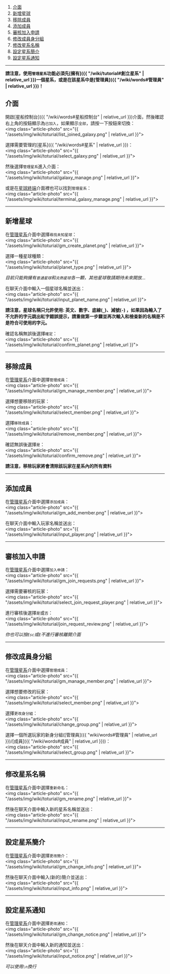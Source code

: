 

<div class="article-content">
<ol>
    <li><a href="#介面">介面</a></li>
    <li><a href="#新增星球">新增星球</a></li>
	<li><a href="#移除成員">移除成員</a></li>
    <li><a href="#添加成員">添加成員</a></li>
	<li><a href="#審核加入申請">審核加入申請</a></li>
	<li><a href="#修改成員身分組">修改成員身分組</a></li>
	<li><a href="#修改星系名稱">修改星系名稱</a></li>
	<li><a href="#設定星系簡介">設定星系簡介</a></li>
	<li><a href="#設定星系通知">設定星系通知</a></li>
</ol>
</div>

---

__請注意，使用`管理星系`功能必須先[擁有]({{ "/wiki/tutorial#創立星系" | relative_url }})一個星系，或是在該星系中是[管理員]({{ "/wiki/words#管理員" | relative_url }})！__


## 介面

開啟[星船控制台]({{ "/wiki/words#星船控制台" | relative_url }})介面，然後確認右上角的按鈕顯示為`已加入`，如果顯示`全部`，請按一下按鈕來切換：  
<img class="article-photo" src="{{ "/assets/img/wiki/toturial/list_joined_galaxy.png" | relative_url }}">

選擇需要管理的[星系]({{ "/wiki/words#星系" | relative_url }})：  
<img class="article-photo" src="{{ "/assets/img/wiki/toturial/select_galaxy.png" | relative_url }}">

然後選擇`管理星系`進入介面：  
<img class="article-photo" src="{{ "/assets/img/wiki/toturial/galaxy_manage.png" | relative_url }}">

或是在[星球終端]()介面裡也可以找到`管理星系`：  
<img class="article-photo" src="{{ "/assets/img/wiki/toturial/terminal_galaxy_manage.png" | relative_url }}">

<hr class="sub">

## 新增星球

在[管理星系](#介面)介面中選擇`尋找未知星球`：  
<img class="article-photo" src="{{ "/assets/img/wiki/toturial/gm_create_planet.png" | relative_url }}">

選擇一種星球種類：  
<img class="article-photo" src="{{ "/assets/img/wiki/toturial/planet_type.png" | relative_url }}">

*目前只能夠擁有`普通星球`和`炎熱星球`各一顆，其他星球敬請期待未來開放...*

在聊天介面中輸入一個星球名稱並送出：  
<img class="article-photo" src="{{ "/assets/img/wiki/toturial/input_planet_name.png" | relative_url }}">

__請注意，星球名稱只允許使用: 英文、數字、底線(`_`)、減號(`-`) ，如果因為輸入了不允許的字元跳出紅字錯誤提示，請重做第一步驟並再次輸入和檢查新的名稱是不是符合可使用的字元。__

確認名稱無誤後選擇`確定`：  
<img class="article-photo" src="{{ "/assets/img/wiki/toturial/confirm_planet.png" | relative_url }}">

---

## 移除成員

在[管理星系](#介面)介面中選擇`管理成員`：  
<img class="article-photo" src="{{ "/assets/img/wiki/toturial/gm_manage_member.png" | relative_url }}">

選擇想要移除的玩家：  
<img class="article-photo" src="{{ "/assets/img/wiki/toturial/select_member.png" | relative_url }}">

選擇`移除成員`：  
<img class="article-photo" src="{{ "/assets/img/wiki/toturial/remove_member.png" | relative_url }}">

確認無誤後選擇`是`：  
<img class="article-photo" src="{{ "/assets/img/wiki/toturial/confirm_remove.png" | relative_url }}">

__請注意，移除玩家將會清除該玩家在星系內的所有資料__

---

## 添加成員

在[管理星系](#介面)介面中選擇`添加成員`：  
<img class="article-photo" src="{{ "/assets/img/wiki/toturial/gm_add_member.png" | relative_url }}">

在聊天介面中輸入玩家名稱並送出：  
<img class="article-photo" src="{{ "/assets/img/wiki/toturial/input_player.png" | relative_url }}">

---

## 審核加入申請

在[管理星系](#介面)介面中選擇`加入申請`：  
<img class="article-photo" src="{{ "/assets/img/wiki/toturial/gm_join_requests.png" | relative_url }}">

選擇需要審核的玩家：  
<img class="article-photo" src="{{ "/assets/img/wiki/toturial/select_join_request_player.png" | relative_url }}">

進行審核後選擇`是`或`否`：  
<img class="article-photo" src="{{ "/assets/img/wiki/toturial/join_request_review.png" | relative_url }}">

*你也可以按`Esc`或`E`不進行審核離開介面*

---

## 修改成員身分組

在[管理星系](#介面)介面中選擇`管理成員`：  
<img class="article-photo" src="{{ "/assets/img/wiki/toturial/gm_manage_member.png" | relative_url }}">

選擇想要修改的玩家：  
<img class="article-photo" src="{{ "/assets/img/wiki/toturial/select_member.png" | relative_url }}">

選擇`更改身分組`：  
<img class="article-photo" src="{{ "/assets/img/wiki/toturial/change_group.png" | relative_url }}">

選擇一個所選玩家的新身分組([管理員]({{ "wiki/words#管理員" | relative_url }})/[成員]({{ "/wiki/words#成員" | relative_url }}))：  
<img class="article-photo" src="{{ "/assets/img/wiki/toturial/select_group.png" | relative_url }}">

---

## 修改星系名稱

在[管理星系](#介面)介面中選擇`重新命名`：  
<img class="article-photo" src="{{ "/assets/img/wiki/toturial/gm_rename.png" | relative_url }}">

然後在聊天介面中輸入新的星系名稱並送出：  
<img class="article-photo" src="{{ "/assets/img/wiki/toturial/input_rename.png" | relative_url }}">

---

## 設定星系簡介

在[管理星系](#介面)介面中選擇`更改簡介`：  
<img class="article-photo" src="{{ "/assets/img/wiki/toturial/gm_change_info.png" | relative_url }}">

然後在聊天介面中輸入(新的)簡介並送出：  
<img class="article-photo" src="{{ "/assets/img/wiki/toturial/input_info.png" | relative_url }}">

---

## 設定星系通知

在[管理星系](#介面)介面中選擇`更改通知`：  
<img class="article-photo" src="{{ "/assets/img/wiki/toturial/gm_change_notice.png" | relative_url }}">

然後在聊天介面中輸入新的通知並送出：  
<img class="article-photo" src="{{ "/assets/img/wiki/toturial/input_notice.png" | relative_url }}">

*可以使用`\n`換行*
